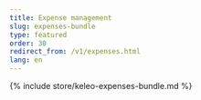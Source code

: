 ```yaml
---
title: Expense management
slug: expenses-bundle
type: featured
order: 30
redirect_from: /v1/expenses.html
lang: en
---
```


{% include store/keleo-expenses-bundle.md %}
